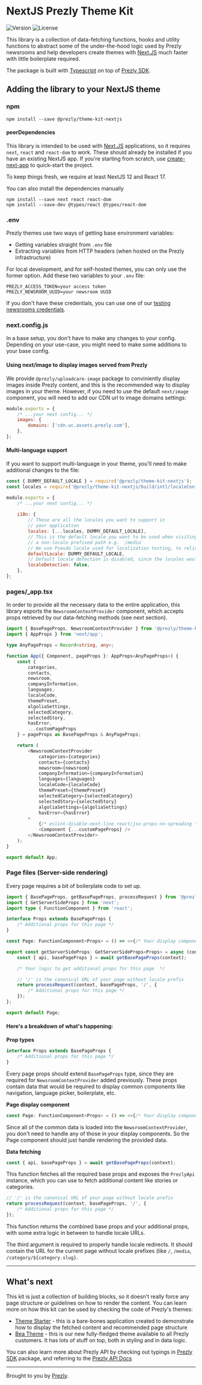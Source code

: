 # NextJS Prezly Theme Kit

![Version](https://img.shields.io/npm/v/@prezly/theme-kit-nextjs)
![License](https://img.shields.io/npm/l/@prezly/theme-kit-nextjs)

This library is a collection of data-fetching functions, hooks and utility functions to abstract some of the under-the-hood logic used by Prezly newsrooms and help developers create themes with [Next.JS] much faster with little boilerplate required.

The package is built with [Typescript] on top of [Prezly SDK].

## Adding the library to your NextJS theme

### npm

```Shell
npm install --save @prezly/theme-kit-nextjs
```

#### peerDependencies

This library is intended to be used with [Next.JS] applications, so it requires `next`, `react` and `react-dom` to work. These should already be installed if you have an existing NextJS app. 
If you're starting from scratch, use [create-next-app] to quick-start the project.

To keep things fresh, we require at least NextJS 12 and React 17.

You can also install the dependencies manually
```Shell
npm install --save next react react-dom
npm install --save-dev @types/react @types/react-dom
```

### .env

Prezly themes use two ways of getting base environment variables:
- Getting variables straight from `.env` file
- Extracting variables from HTTP headers (when hosted on the Prezly infrastructure)

For local development, and for self-hosted themes, you can only use the former option. Add these two variables to your `.env` file:
```
PREZLY_ACCESS_TOKEN=your access token
PREZLY_NEWSROOM_UUID=your newsroom UUID
```

If you don't have these credentials, you can use one of our [testing newsrooms credentials](https://github.com/prezly/theme-nextjs-starter#testingtoken).

### next.config.js

In a base setup, you don't have to make any changes to your config.
Depending on your use-case, you might need to make some additions to your base config.

#### Using next/image to display images served from Prezly

We provide `@prezly/uploadcare-image` package to conviniently display images inside Prezly content, and this is the recommended way to display images in your theme.
However, if you need to use the default `next/image` component, you will need to add our CDN url to image domains settings:
```js
module.exports = {
    /* ...your next config... */
    images: {
        domains: ['cdn.uc.assets.prezly.com'],
    },
};
```

#### Multi-language support

If you want to support multi-language in your theme, you'll need to make additional changes to the file:

```js
const { DUMMY_DEFAULT_LOCALE } = require('@prezly/theme-kit-nextjs');
const locales = require('@prezly/theme-kit-nextjs/build/intl/localeConfig');

module.exports = {
    /* ...your next config... */
    
    i18n: {
        // These are all the locales you want to support in
        // your application
        locales: [...locales, DUMMY_DEFAULT_LOCALE],
        // This is the default locale you want to be used when visiting
        // a non-locale prefixed path e.g. `/media`
        // We use Pseudo locale used for localization testing, to reliably determine if we need to fallback to the default newsroom language
        defaultLocale: DUMMY_DEFAULT_LOCALE,
        // Default locale detection is disabled, since the locales would be determined by Prezly API
        localeDetection: false,
    },
};
```

### pages/_app.tsx

In order to provide all the necessary data to the entire application, this library exports the `NewsroomContextProvider` component, which accepts props retrieved by our data-fetching methods (see next section).

```ts
import { BasePageProps, NewsroomContextProvider } from '@prezly/theme-kit-nextjs';
import { AppProps } from 'next/app';

type AnyPageProps = Record<string, any>;

function App({ Component, pageProps }: AppProps<AnyPageProps>) {
    const {
        categories,
        contacts,
        newsroom,
        companyInformation,
        languages,
        localeCode,
        themePreset,
        algoliaSettings,
        selectedCategory,
        selectedStory,
        hasError,
        ...customPageProps
    } = pageProps as BasePageProps & AnyPageProps;

    return (
        <NewsroomContextProvider
            categories={categories}
            contacts={contacts}
            newsroom={newsroom}
            companyInformation={companyInformation}
            languages={languages}
            localeCode={localeCode}
            themePreset={themePreset}
            selectedCategory={selectedCategory}
            selectedStory={selectedStory}
            algoliaSettings={algoliaSettings}
            hasError={hasError}
        >
            {/* eslint-disable-next-line react/jsx-props-no-spreading */}
            <Component {...customPageProps} />
        </NewsroomContextProvider>
    );
}

export default App;
```

### Page files (Server-side rendering)

Every page requires a bit of boilerplate code to set up.

```ts
import { BasePageProps, getBasePageProps, processRequest } from '@prezly/theme-kit-nextjs';
import { GetServerSideProps } from 'next';
import type { FunctionComponent } from 'react';

interface Props extends BasePageProps {
    /* Additional props for this page */
}

const Page: FunctionComponent<Props> = () => <>{/* Your display components */}</>;

export const getServerSideProps: GetServerSideProps<Props> = async (context) => {
    const { api, basePageProps } = await getBasePageProps(context);

    /* Your logic to get additional props for this page  */

    // '/' is the canonical URL of your page without locale prefix
    return processRequest(context, basePageProps, '/', {
        /* Additional props for this page */
    });
};

export default Page;
```


#### Here's a breakdown of what's happening:

**Prop types**
```ts
interface Props extends BasePageProps {
    /* Additional props for this page */
}
```
Every page props should extend `BasePageProps` type, since they are required for `NewsroomContextProvider` added previously.
These props contain data that would be required to display common components like navigation, language picker, boilerplate, etc.

**Page display component**
```ts
const Page: FunctionComponent<Props> = () => <>{/* Your display components */}</>;
```
Since all of the common data is loaded into the `NewsroomContextProvider`, you don't need to handle any of those in your display components. So the Page component should just handle rendering the provided data.

**Data fetching**
```ts
const { api, basePageProps } = await getBasePageProps(context);
```
This function fetches all the required base props and exposes the `PrezlyApi` instance, which you can use to fetch additional content like stories or categories.

```ts
// '/' is the canonical URL of your page without locale prefix
return processRequest(context, basePageProps, '/', {
    /* Additional props for this page */
});
```
This function returns the combined base props and your additional props, with some extra logic in between to handle locale URLs.

The third argument is required to properly handle locale redirects. It should contain the URL for the current page without locale prefixes (like `/`, `/media`, `/category/${category.slug}`.

----

## What's next

This kit is just a collection of building blocks, so it doesn't really force any page structure or guidelines on how to render the content.
You can learn more on how this kit can be used by checking the code of Prezly's themes:
- [Theme Starter](https://github.com/prezly/theme-nextjs-starter) - this is a bare-bones application created to demonstrate how to display the fetched content and recommended page structure
- [Bea Theme](https://github.com/prezly/theme-nextjs-bea) - this is our new fully-fledged theme available to all Prezly customers. It has lots of stuff on top, both in styling and in data logic.

You can also learn more about Prezly API by checking out typings in [Prezly SDK] package, and referring to the [Prezly API Docs]

----

Brought to you by [Prezly](https://www.prezly.com/?utm_source=github&utm_campaign=@prezly/theme-kit-nextjs).

[create-next-app]: https://nextjs.org/docs/api-reference/create-next-app
[Next.JS]: https://nextjs.org
[Prezly SDK]: https://www.npmjs.com/package/@prezly/sdk
[Prezly API Docs]: https://developers.prezly.com/docs/api
[Typescript]: https://www.typescriptlang.org
[Prezly Content React Renderer]: https://www.npmjs.com/package/@prezly/content-renderer-react-js
